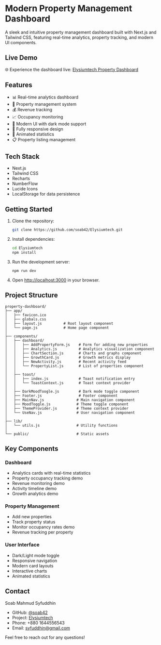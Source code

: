 # Modern Property Management Dashboard

A sleek and intuitive property management dashboard built with Next.js and Tailwind CSS, featuring real-time analytics, property tracking, and modern UI components.

## Live Demo

🌐 Experience the dashboard live: [Elysiumtech Property Dashboard](https://elysiumtech.vercel.app)

## Features

- 📊 Real-time analytics dashboard
- 🏢 Property management system
- 💰 Revenue tracking
- 📈 Occupancy monitoring
- 🎨 Modern UI with dark mode support
- 📱 Fully responsive design
- 🔄 Animated statistics
- 📋 Property listing management

## Tech Stack

- Next.js
- Tailwind CSS
- Recharts
- NumberFlow
- Lucide Icons
- LocalStorage for data persistence

## Getting Started

1. Clone the repository:

   ```bash
   git clone https://github.com/soab42/Elysiumtech.git
   ```

2. Install dependencies:

   ```bash
   cd Elysiumtech
   npm install
   ```

3. Run the development server:

   ```bash
   npm run dev
   ```

4. Open <http://localhost:3000> in your browser.

## Project Structure

```
property-dashboard/
├── app/
│   ├── favicon.ico
│   ├── globals.css
│   ├── layout.js          # Root layout component
│   └── page.js            # Home page component
│
├── components/
│   ├── dashboard/
│   │   ├── AddPropertyForm.js    # Form for adding new properties
│   │   ├── Analytics.js          # Analytics visualization component
│   │   ├── ChartSection.js       # Charts and graphs component
│   │   ├── GrowthCard.js         # Growth metrics display
│   │   ├── NewActivity.js        # Recent activity feed
│   │   └── PropertyList.js       # List of properties component
│   │
│   ├── toast/
│   │   ├── index.js              # Toast notification entry
│   │   └── ToastContext.js       # Toast context provider
│   │
│   ├── DarkMoodToogle.js         # Dark mode toggle component
│   ├── Footer.js                 # Footer component
│   ├── MainNav.js               # Main navigation component
│   ├── MoodToggle.js            # Theme toggle component
│   ├── ThemeProvider.js         # Theme context provider
│   └── UseNav.js                # User navigation component
│
├── lib/
│   └── utils.js                 # Utility functions
│
└── public/                      # Static assets
```

## Key Components

### Dashboard

- Analytics cards with real-time statistics
- Property occupancy tracking demo
- Revenue monitoring demo
- Activity timeline demo
- Growth analytics demo

### Property Management

- Add new properties
- Track property status
- Monitor occupancy rates demo
- Revenue tracking per property

### User Interface

- Dark/Light mode toggle
- Responsive navigation
- Modern card layouts
- Interactive charts
- Animated statistics

## Contact

Soab Mahmud Syfuddhin

- GitHub: [@soab42](https://github.com/soab42)
- Project: [Elysiumtech](https://github.com/soab42/Elysiumtech)
- Phone: +880 1644556543
- Email: <syfuddhin@gmail.com>

Feel free to reach out for any questions!
